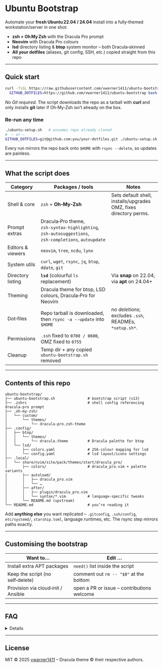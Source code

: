 # Ubuntu Bootstrap

Automate your **fresh Ubuntu 22.04 / 24.04** install into a fully‑themed workstation/server in one shot:

* **zsh + Oh My Zsh** with the Dracula Pro prompt
* **Neovim** with Dracula Pro colours
* **lsd** directory listing & **btop** system monitor – both Dracula‑skinned
* **All your dotfiles** (aliases, git config, SSH, etc.) copied straight from this repo

---

## Quick start

```bash
curl -fsSL https://raw.githubusercontent.com/vwarner1411/ubuntu-bootstrap/main/ubuntu-setup.sh | \
  GITHUB_DOTFILES=https://github.com/vwarner1411/ubuntu-bootstrap bash
```

*No Git required.* The script downloads the repo as a tarball with **curl** and only installs **git** later if Oh‑My‑Zsh isn’t already on the box.

### Re‑run any time

```bash
./ubuntu-setup.sh   # assumes repo already cloned
#  – or –
GITHUB_DOTFILES=git@github.com:you/your-dotfiles.git ./ubuntu-setup.sh
```

Every run mirrors the repo back onto `$HOME` with `rsync --delete`, so updates are painless.

---

## What the script does

| Category | Packages / tools | Notes |
|----------|------------------|-------|
| Shell & core | `zsh` + **Oh‑My‑Zsh** | Sets default shell, installs/upgrades OMZ, fixes directory perms. |
| Prompt extras | Dracula‑Pro theme, `zsh‑syntax‑highlighting`, `zsh‑autosuggestions`, `zsh‑completions`, `autoupdate` |
| Editors & viewers | `neovim`, `tree`, `ncdu`, `lynx` |
| System utils | `curl`, `wget`, `rsync`, `jq`, `btop`, `ddate`, `git` |
| Directory listing | **`lsd`** (colourful `ls` replacement) | Via **snap** on 22.04, via **apt** on 24.04+ |
| Theming | Dracula theme for btop, LSD colours, Dracula‑Pro for Neovim |
| Dot‑files | Repo tarball is downloaded, then `rsync -a --update` into `$HOME` | *no deletions*; excludes `.ssh`, READMEs, `*setup.sh*`. |
| Permissions | `.ssh` fixed to `0700 / 0600`, OMZ fixed to `0755` |
| Cleanup | Temp dir + any copied `ubuntu-bootstrap.sh` removed |

---

## Contents of this repo

```
ubuntu-bootstrap/
├── ubuntu-bootstrap.sh               # bootstrap script (v13)
├── .zshrc                            # shell config referencing dracula‑pro prompt
├── .oh-my-zsh/
│   └── custom/
│       └── themes/
│           └── dracula-pro.zsh-theme
├── .config/
│   ├── btop/
│   │   └── themes/
│   │       └── dracula.theme         # Dracula palette for btop
│   └── lsd/
│       ├── colors.yaml               # 256‑colour mapping for lsd
│       └── config.yaml               # lsd layout/icons settings
├── .local/
│   └── share/nvim/site/pack/themes/start/dracula_pro/
│       ├── colors/                   # dracula_pro.vim + palette variants
│       ├── autoload/
│       │   ├── dracula_pro.vim
│       │   └── …
│       ├── after/
│       │   ├── plugin/dracula_pro.vim
│       │   └── syntax/*.vim          # language‑specific tweaks
│       └── README.md (upstream)
└── README.md                         # you’re reading it
```

Add **anything else** you want replicated – `.gitconfig`, `.ssh/config`, `etc/systemd/`, `starship.toml`, language runtimes, etc.  The rsync step mirrors paths exactly.

---

## Customising the bootstrap

| Want to…                           | Edit …                                     |
| ---------------------------------- | ------------------------------------------ |
| Install extra APT packages         | `need()` list inside the script            |
| Keep the script (no self‑delete)   | comment out `rm -- "$0"` at the bottom     |
| Provision via cloud‑init / Ansible | open a PR or issue – contributions welcome |

---

## FAQ

<details>

It’s tested on Ubuntu 22.04 & 24.04. Most derivatives should work if package names match.

</details>

---

## License

MIT © 2025 [vwarner1411](https://github.com/vwarner1411) – Dracula theme © their respective authors.
